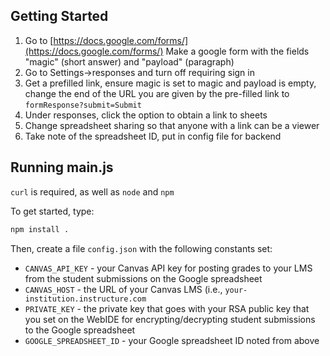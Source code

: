## Getting Started

1) Go to [https://docs.google.com/forms/](https://docs.google.com/forms/)
Make a google form with the fields "magic" (short answer) and "payload" (paragraph)  
2) Go to Settings->responses and turn off requiring sign in  
3) Get a prefilled link, ensure magic is set to magic and payload is empty, change the end of the URL you are given by the pre-filled link to
`formResponse?submit=Submit`  
4) Under responses, click the option to obtain a link to sheets   
5) Change spreadsheet sharing so that anyone with a link can be a viewer  
6) Take note of the spreadsheet ID, put in config file for backend  


## Running main.js

`curl` is required, as well as `node` and `npm`

To get started, type:
~~~~~ bash
npm install .
~~~~~

Then, create a file <code>config.json</code> with the following constants set:

* `CANVAS_API_KEY` - your Canvas API key for posting grades to your LMS from the student submissions on the Google spreadsheet
* `CANVAS_HOST` - the URL of your Canvas LMS (i.e., `your-institution.instructure.com`
* `PRIVATE_KEY` - the private key that goes with your RSA public key that you set on the WebIDE for encrypting/decrypting student submissions to the Google spreadsheet
* `GOOGLE_SPREADSHEET_ID` - your Google spreadsheet ID noted from above  

